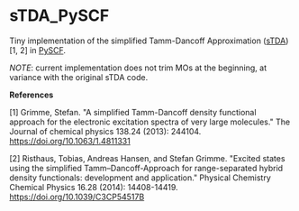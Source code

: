 # sTDA_PySCF

Tiny implementation of the simplified Tamm-Dancoff Approximation ([sTDA](https://github.com/grimme-lab/stda))[1, 2] in [PySCF](https://pyscf.org/).

*NOTE*: current implementation does not trim MOs at the beginning, at variance with the original sTDA code.

**References**

[1] Grimme, Stefan. "A simplified Tamm-Dancoff density functional approach for the electronic excitation spectra of very large molecules." The Journal of chemical physics 138.24 (2013): 244104.
    https://doi.org/10.1063/1.4811331

[2] Risthaus, Tobias, Andreas Hansen, and Stefan Grimme. "Excited states using the simplified Tamm–Dancoff-Approach for range-separated hybrid density functionals: development and application." Physical Chemistry Chemical Physics 16.28 (2014): 14408-14419.
    https://doi.org/10.1039/C3CP54517B 

